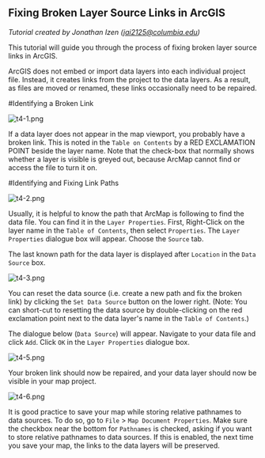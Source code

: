 ## Fixing Broken Layer Source Links in ArcGIS

*Tutorial created by Jonathan Izen (jai2125@columbia.edu)*

This tutorial will guide you through the process of fixing broken layer source links in ArcGIS.

ArcGIS does not embed or import data layers into each individual project file. Instead, it creates links from the project to the data layers. As a result, as files are moved or renamed, these links occasionally need to be repaired.

#Identifying a Broken Link

![t4-1.png](https://github.com/jai2125/gis_tutorials/blob/master/Images/Tutorial_04/t4_1.PNG)

If a data layer does not appear in the map viewport, you probably have a broken link. This is noted in the `Table on Contents` by a RED EXCLAMATION POINT beside the layer name. Note that the check-box that normally shows whether a layer is visible is greyed out, because ArcMap cannot find or access the file to turn it on.

#Identifying and Fixing Link Paths

![t4-2.png](https://github.com/jai2125/gis_tutorials/blob/master/Images/Tutorial_04/t4_2.PNG)

Usually, it is helpful to know the path that ArcMap is following to find the data file. You can find it in the `Layer Properties`. First, Right-Click on the layer name in the `Table of Contents`, then select `Properties`. The `Layer Properties` dialogue box will appear. Choose the `Source` tab.

The last known path for the data layer is displayed after `Location` in the `Data Source` box.

![t4-3.png](https://github.com/jai2125/gis_tutorials/blob/master/Images/Tutorial_04/t4_4.png)

You can reset the data source (i.e. create a new path and fix the broken link) by clicking the `Set Data Source` button on the lower right. (Note: You can short-cut to resetting the data source by double-clicking on the red exclamation point next to the data layer's name in the `Table of Contents`.)

The dialogue below (`Data Source`) will appear. Navigate to your data file and click `Add`. Click `OK` in the `Layer Properties` dialogue box.

![t4-5.png](https://github.com/jai2125/gis_tutorials/blob/master/Images/Tutorial_04/t4_5.PNG)

Your broken link should now be repaired, and your data layer should now be visible in your map project.

![t4-6.png](https://github.com/jai2125/gis_tutorials/blob/master/Images/Tutorial_04/t4_6.PNG)

It is good practice to save your map while storing relative pathnames to data sources. To do so, go to `File` > `Map Document Properties`. Make sure the checkbox near the bottom for `Pathnames` is checked, asking if you want to store relative pathnames to data sources. If this is enabled, the next time you save your map, the links to the data layers will be preserved.